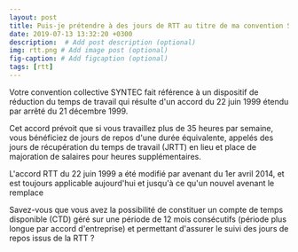 ```yaml
---
layout: post
title: Puis-je prétendre à des jours de RTT au titre de ma convention Syntec-Cinov ?
date: 2019-07-13 13:32:20 +0300
description:  # Add post description (optional)
img: rtt.png # Add image post (optional)
fig-caption: # Add figcaption (optional)
tags: [rtt]
---
```

Votre convention collective SYNTEC fait référence à un dispositif de réduction du temps de travail qui résulte d'un accord du 22 juin 1999 étendu par arrêté du 21 décembre 1999.

Cet accord prévoit que si vous travaillez plus de 35 heures par semaine, vous bénéficiez de jours de repos d'une durée équivalente, appelés des jours de récupération du temps de travail (JRTT) en lieu et place de majoration de salaires pour heures supplémentaires.

L'accord RTT du 22 juin 1999 a été modifié par avenant du 1er avril 2014, et est toujours applicable aujourd'hui et jusqu'à ce qu'un nouvel avenant le remplace

Savez-vous que vous avez la possibilité de constituer un compte de temps disponible (CTD) géré sur une période de 12 mois consécutifs (période plus longue par accord d'entreprise) et permettant d'assurer le suivi des jours de repos issus de la RTT ?